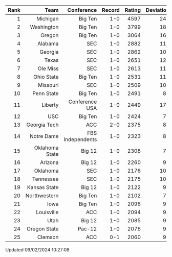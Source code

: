 | Rank  | Team                 | Conference           | Record   | Rating | Deviation |
| ---:  | ---:                 | ---:                 | ---:     | ---:   | ---:      |
| 1     | Michigan             | Big Ten              | 1-0      | 4597   | 246       |
| 2     | Washington           | Big Ten              | 1-0      | 3799   | 186       |
| 3     | Oregon               | Big Ten              | 1-0      | 3064   | 164       |
| 4     | Alabama              | SEC                  | 1-0      | 2882   | 115       |
| 5     | Georgia              | SEC                  | 1-0      | 2862   | 106       |
| 6     | Texas                | SEC                  | 1-0      | 2651   | 125       |
| 7     | Ole Miss             | SEC                  | 1-0      | 2613   | 111       |
| 8     | Ohio State           | Big Ten              | 1-0      | 2531   | 112       |
| 9     | Missouri             | SEC                  | 1-0      | 2509   | 109       |
| 10    | Penn State           | Big Ten              | 1-0      | 2491   | 89        |
| 11    | Liberty              | Conference USA       | 1-0      | 2449   | 170       |
| 12    | USC                  | Big Ten              | 1-0      | 2424   | 72        |
| 13    | Georgia Tech         | ACC                  | 2-0      | 2375   | 84        |
| 14    | Notre Dame           | FBS Independents     | 1-0      | 2323   | 81        |
| 15    | Oklahoma State       | Big 12               | 1-0      | 2308   | 75        |
| 16    | Arizona              | Big 12               | 1-0      | 2260   | 99        |
| 17    | Oklahoma             | SEC                  | 1-0      | 2176   | 100       |
| 18    | Tennessee            | SEC                  | 1-0      | 2175   | 104       |
| 19    | Kansas State         | Big 12               | 1-0      | 2122   | 98        |
| 20    | Northwestern         | Big Ten              | 1-0      | 2102   | 77        |
| 21    | Iowa                 | Big Ten              | 1-0      | 2096   | 99        |
| 22    | Louisville           | ACC                  | 1-0      | 2094   | 96        |
| 23    | Utah                 | Big 12               | 1-0      | 2085   | 98        |
| 24    | Oregon State         | Pac-12               | 1-0      | 2076   | 98        |
| 25    | Clemson              | ACC                  | 0-1      | 2060   | 92        |

Updated 09/02/2024 10:27:08
